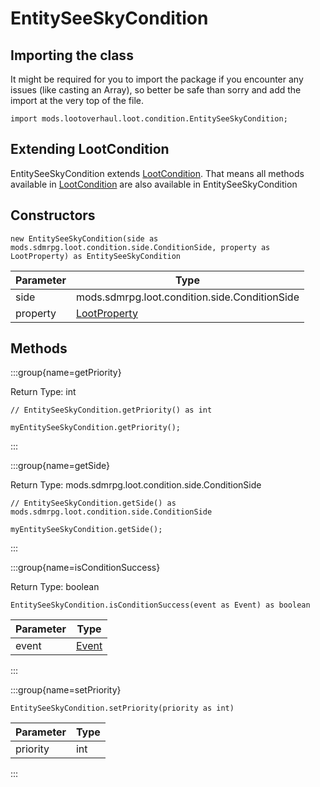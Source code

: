 # EntitySeeSkyCondition

## Importing the class

It might be required for you to import the package if you encounter any issues (like casting an Array), so better be safe than sorry and add the import at the very top of the file.
```zenscript
import mods.lootoverhaul.loot.condition.EntitySeeSkyCondition;
```


## Extending LootCondition

EntitySeeSkyCondition extends [LootCondition](/mods/lootoverhaul/loot/condition/basic/LootCondition). That means all methods available in [LootCondition](/mods/lootoverhaul/loot/condition/basic/LootCondition) are also available in EntitySeeSkyCondition

## Constructors


```zenscript
new EntitySeeSkyCondition(side as mods.sdmrpg.loot.condition.side.ConditionSide, property as LootProperty) as EntitySeeSkyCondition
```
| Parameter |                         Type                         |
|-----------|------------------------------------------------------|
| side      | mods.sdmrpg.loot.condition.side.ConditionSide        |
| property  | [LootProperty](/mods/lootoverhaul/loot/LootProperty) |



## Methods

:::group{name=getPriority}

Return Type: int

```zenscript
// EntitySeeSkyCondition.getPriority() as int

myEntitySeeSkyCondition.getPriority();
```

:::

:::group{name=getSide}

Return Type: mods.sdmrpg.loot.condition.side.ConditionSide

```zenscript
// EntitySeeSkyCondition.getSide() as mods.sdmrpg.loot.condition.side.ConditionSide

myEntitySeeSkyCondition.getSide();
```

:::

:::group{name=isConditionSuccess}

Return Type: boolean

```zenscript
EntitySeeSkyCondition.isConditionSuccess(event as Event) as boolean
```

| Parameter |              Type               |
|-----------|---------------------------------|
| event     | [Event](/forge/api/event/Event) |


:::

:::group{name=setPriority}

```zenscript
EntitySeeSkyCondition.setPriority(priority as int)
```

| Parameter | Type |
|-----------|------|
| priority  | int  |


:::


